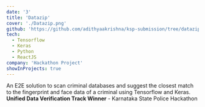 ```yaml
---
date: '3'
title: 'Datazip'
cover: './Datazip.png'
github: 'https://github.com/adithyaakrishna/ksp-submission/tree/datazip'
tech:
  - Tensorflow
  - Keras
  - Python
  - ReactJS
company: 'Hackathon Project'
showInProjects: true
---
```


An E2E solution to scan criminal databases and suggest the closest match to the fingerprint and face data of a criminal using Tensorflow and Keras.
**Unified Data Verification Track Winner** - Karnataka State Police Hackathon